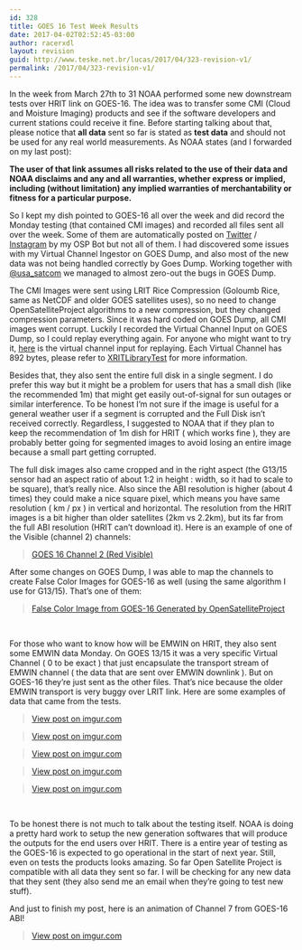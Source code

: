 ```yaml
---
id: 328
title: GOES 16 Test Week Results
date: 2017-04-02T02:52:45-03:00
author: racerxdl
layout: revision
guid: http://www.teske.net.br/lucas/2017/04/323-revision-v1/
permalink: /2017/04/323-revision-v1/
---
```

In the week from March 27th to 31 NOAA performed some new downstream tests over HRIT link on GOES-16. The idea was to transfer some CMI (Cloud and Moisture Imaging) products and see if the software developers and current stations could receive it fine. Before starting talking about that, please notice that **all data** sent so far is stated as **test data** and should not be used for any real world measurements. As NOAA states (and I forwarded on my last post):

**The user of that link assumes all risks related to the use of their data and NOAA disclaims and any and all warranties, whether express or implied, including (without limitation) any implied warranties of merchantability or fitness for a particular purpose.**

So I kept my dish pointed to GOES-16 all over the week and did record the Monday testing (that contained CMI images) and recorded all files sent all over the week. Some of them are automatically posted on [Twitter](https://twitter.com/OpenSatProject) / [Instagram](https://www.instagram.com/opensatelliteproject/) by my OSP Bot but not all of them. I had discovered some issues with my Virtual Channel Ingestor on GOES Dump, and also most of the new data was not being handled correctly by Goes Dump. Working together with [@usa_satcom](https://twitter.com/usa_satcom) we managed to almost zero-out the bugs in GOES Dump.

<!--more-->

The CMI Images were sent using LRIT Rice Compression (Goloumb Rice, same as NetCDF and older GOES satellites uses), so no need to change OpenSatelliteProject algorithms to a new compression, but they changed compression parameters. Since it was hard coded on GOES Dump, all CMI images went corrupt. Luckily I recorded the Virtual Channel Input on GOES Dump, so I could replay everything again. For anyone who might want to try it, [here](https://www.teske.net.br/lucas/demuxdump-1490627438.bin) is the virtual channel input for replaying. Each Virtual Channel has 892 bytes, please refer to [XRITLibraryTest](https://github.com/opensatelliteproject/goesdump/tree/master/XRITLibraryTest) for more information.

Besides that, they also sent the entire full disk in a single segment. I do prefer this way but it might be a problem for users that has a small dish (like the recommended 1m) that might get easily out-of-signal for sun outages or similar interference. To be honest I&#8217;m not sure if the image is useful for a general weather user if a segment is corrupted and the Full Disk isn&#8217;t received correctly. Regardless, I suggested to NOAA that if they plan to keep the recommendation of 1m dish for HRIT ( which works fine ), they are probably better going for segmented images to avoid losing an entire image because a small part getting corrupted.

The full disk images also came cropped and in the right aspect (the G13/15 sensor had an aspect ratio of about 1:2 in height : width, so it had to scale to be square), that&#8217;s really nice. Also since the ABI resolution is higher (about 4 times) they could make a nice square pixel, which means you have same resolution ( km / px ) in vertical and horizontal. The resolution from the HRIT images is a bit higher than older satellites (2km vs 2.2km), but its far from the full ABI resolution (HRIT can&#8217;t download it). Here is an example of one of the Visible (channel 2) channels:

<blockquote class="imgur-embed-pub" lang="en" data-id="N0oaJN5">
  <p>
    <a href="https://imgur.com/N0oaJN5">GOES 16 Channel 2 (Red Visible)</a>
  </p>
</blockquote>



After some changes on GOES Dump, I was able to map the channels to create False Color Images for GOES-16 as well (using the same algorithm I use for G13/15). That&#8217;s one of them:

<blockquote class="imgur-embed-pub" lang="en" data-id="2kTup6z">
  <p>
    <a href="https://imgur.com/2kTup6z">False Color Image from GOES-16 Generated by OpenSatelliteProject</a>
  </p>
</blockquote>



&nbsp;

For those who want to know how will be EMWIN on HRIT, they also sent some EMWIN data Monday. On GOES 13/15 it was a very specific Virtual Channel ( 0 to be exact ) that just encapsulate the transport stream of EMWIN channel ( the data that are sent over EMWIN downlink ). But on GOES-16 they&#8217;re just sent as the other files. That&#8217;s nice because the older EMWIN transport is very buggy over LRIT link. Here are some examples of data that came from the tests.

<blockquote class="imgur-embed-pub" lang="en" data-id="18fhSx0">
  <p>
    <a href="https://imgur.com/18fhSx0">View post on imgur.com</a>
  </p>
</blockquote>



<blockquote class="imgur-embed-pub" lang="en" data-id="28hS6Qj">
  <p>
    <a href="https://imgur.com/28hS6Qj">View post on imgur.com</a>
  </p>
</blockquote>



<blockquote class="imgur-embed-pub" lang="en" data-id="D53oU8g">
  <p>
    <a href="https://imgur.com/D53oU8g">View post on imgur.com</a>
  </p>
</blockquote>



<blockquote class="imgur-embed-pub" lang="en" data-id="3wV2mtM">
  <p>
    <a href="https://imgur.com/3wV2mtM">View post on imgur.com</a>
  </p>
</blockquote>



<blockquote class="imgur-embed-pub" lang="en" data-id="CyEKHrb">
  <p>
    <a href="https://imgur.com/CyEKHrb">View post on imgur.com</a>
  </p>
</blockquote>



&nbsp;

To be honest there is not much to talk about the testing itself. NOAA is doing a pretty hard work to setup the new generation softwares that will produce the outputs for the end users over HRIT. There is a entire year of testing as the GOES-16 is expected to go operational in the start of next year. Still, even on tests the products looks amazing. So far Open Satellite Project is compatible with all data they sent so far. I will be checking for any new data that they sent (they also send me an email when they&#8217;re going to test new stuff).

And just to finish my post, here is an animation of Channel 7 from GOES-16 ABI!

<blockquote class="imgur-embed-pub" lang="en" data-id="dQ0u14H">
  <p>
    <a href="https://imgur.com/dQ0u14H">View post on imgur.com</a>
  </p>
</blockquote>